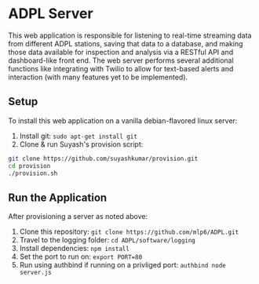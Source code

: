 # ADPL Server 

This web application is responsible for listening to real-time streaming data from different ADPL stations, saving that data to a database, and making those data available for inspection and analysis via a RESTful API and dashboard-like front end. The web server performs several additional functions like integrating with Twilio to allow for text-based alerts and interaction (with many features yet to be implemented). 

## Setup
To install this web application on a vanilla debian-flavored linux server:
  1. Install git: ```sudo apt-get install git```
  2. Clone & run Suyash's provision script: 
  
  ```bash
  git clone https://github.com/suyashkumar/provision.git
  cd provision
  ./provision.sh
  ```

## Run the Application
After provisioning a server as noted above:
  1. Clone this repository: `git clone https://github.com/mlp6/ADPL.git`
  2. Travel to the logging folder: `cd ADPL/software/logging`
  3. Install dependencies: `npm install`
  4. Set the port to run on: `export PORT=80`
  5. Run using authbind if running on a privliged port: `authbind node server.js`
  
